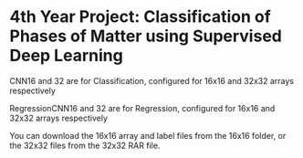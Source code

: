 # 4th Year Project: Classification of Phases of Matter using Supervised Deep Learning

CNN16 and 32 are for Classification, configured for 16x16 and 32x32 arrays respectively

RegressionCNN16 and 32 are for Regression, configured for 16x16 and 32x32 arrays respectively

You can download the 16x16 array and label files from the 16x16 folder, or the 32x32 files from the 32x32 RAR file.
